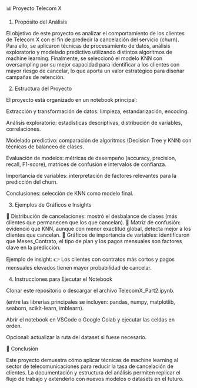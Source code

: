 📊 Proyecto Telecom X
1. Propósito del Análisis

El objetivo de este proyecto es analizar el comportamiento de los clientes de Telecom X con el fin de predecir la cancelación del servicio (churn). Para ello, se aplicaron técnicas de procesamiento de datos, análisis exploratorio y modelado predictivo utilizando distintos algoritmos de machine learning. Finalmente, se seleccionó el modelo KNN con oversampling por su mejor capacidad para identificar a los clientes con mayor riesgo de cancelar, lo que aporta un valor estratégico para diseñar campañas de retención.

2. Estructura del Proyecto

El proyecto está organizado en un notebook principal:

Extracción y transformación de datos: limpieza, estandarización, encoding.

Análisis exploratorio: estadísticas descriptivas, distribución de variables, correlaciones.

Modelado predictivo: comparación de algoritmos (Decision Tree y KNN) con técnicas de balanceo de clases.

Evaluación de modelos: métricas de desempeño (accuracy, precision, recall, F1-score), matrices de confusión e intervalos de confianza.

Importancia de variables: interpretación de factores relevantes para la predicción del churn.

Conclusiones: selección de KNN como modelo final.

3. Ejemplos de Gráficos e Insights

🔹 Distribución de cancelaciones: mostró el desbalance de clases (más clientes que permanecen que los que cancelan).
🔹 Matriz de confusión: evidenció que KNN, aunque con menor exactitud global, detecta mejor a los clientes que cancelan.
🔹 Gráficos de importancia de variables: identificaron que Meses_Contrato, el tipo de plan y los pagos mensuales son factores clave en la predicción.

Ejemplo de insight:
👉 Los clientes con contratos más cortos y pagos mensuales elevados tienen mayor probabilidad de cancelar.

4. Instrucciones para Ejecutar el Notebook

Clonar este repositorio o descargar el archivo TelecomX_Part2.ipynb.

(entre las librerías principales se incluyen: pandas, numpy, matplotlib, seaborn, scikit-learn, imblearn).

Abrir el notebook en VSCode o Google Colab y ejecutar las celdas en orden.

Opcional: actualizar la ruta del dataset si fuese necesario.

📌 Conclusión

Este proyecto demuestra cómo aplicar técnicas de machine learning al sector de telecomunicaciones para reducir la tasa de cancelación de clientes. La documentación y estructura del análisis permiten replicar el flujo de trabajo y extenderlo con nuevos modelos o datasets en el futuro.
